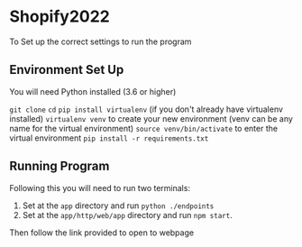 # Shopify2022

To Set up the correct settings to run the program

## Environment Set Up

You will need Python installed (3.6 or higher)

`git clone` <repo>
`cd` <repo>
`pip install virtualenv` (if you don't already have virtualenv installed)
`virtualenv venv` to create your new environment (venv can be any name for the virtual environment)
`source venv/bin/activate` to enter the virtual environment
`pip install -r requirements.txt`  
  
## Running Program
  
Following this you will need to run two terminals:
1. Set at the `app` directory and run `python ./endpoints`
2. Set at the `app/http/web/app` directory and run `npm start`. 
  
Then follow the link provided to open to webpage
  
